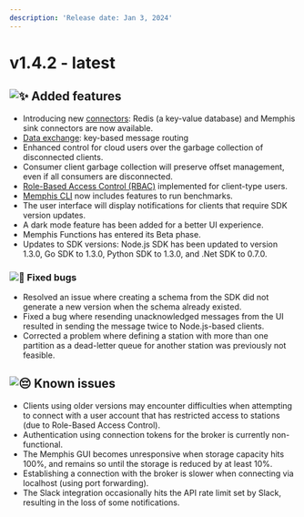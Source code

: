 ```yaml
---
description: 'Release date: Jan 3, 2024'
---
```


# v1.4.2 - latest

## ![:sparkles:](https://a.slack-edge.com/production-standard-emoji-assets/14.0/apple-medium/2728.png) Added features

* Introducing new [connectors](../../memphis-broker/concepts/connectors.md): Redis (a key-value database) and Memphis sink connectors are now available.
* [Data exchange](../../memphis-broker/concepts/data-exchange.md): key-based message routing
* Enhanced control for cloud users over the garbage collection of disconnected clients.
* Consumer client garbage collection will preserve offset management, even if all consumers are disconnected.
* [Role-Based Access Control (RBAC)](../../memphis/concepts/security.md#role-based-access-control-rbac) implemented for client-type users.
* [Memphis CLI](https://github.com/memphisdev/memphis-cli) now includes features to run benchmarks.
* The user interface will display notifications for clients that require SDK version updates.
* A dark mode feature has been added for a better UI experience.
* Memphis Functions has entered its Beta phase.
* Updates to SDK versions: Node.js SDK has been updated to version 1.3.0, Go SDK to 1.3.0, Python SDK to 1.3.0, and .Net SDK to 0.7.0.

### ![:bug:](https://a.slack-edge.com/production-standard-emoji-assets/14.0/apple-medium/1f41b.png) Fixed bugs

* Resolved an issue where creating a schema from the SDK did not generate a new version when the schema already existed.
* Fixed a bug where resending unacknowledged messages from the UI resulted in sending the message twice to Node.js-based clients.
* Corrected a problem where defining a station with more than one partition as a dead-letter queue for another station was previously not feasible.

## ![:pensive:](https://a.slack-edge.com/production-standard-emoji-assets/14.0/apple-medium/1f614.png) Known issues

* Clients using older versions may encounter difficulties when attempting to connect with a user account that has restricted access to stations (due to Role-Based Access Control).
* Authentication using connection tokens for the broker is currently non-functional.
* The Memphis GUI becomes unresponsive when storage capacity hits 100%, and remains so until the storage is reduced by at least 10%.
* Establishing a connection with the broker is slower when connecting via localhost (using port forwarding).
* The Slack integration occasionally hits the API rate limit set by Slack, resulting in the loss of some notifications.
